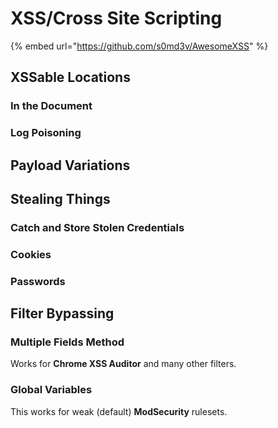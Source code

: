 # XSS/Cross Site Scripting

{% embed url="https://github.com/s0md3v/AwesomeXSS" %}

## XSSable Locations

### In the Document

### Log Poisoning



## Payload Variations



## Stealing Things

### Catch and Store Stolen Credentials



### Cookies



### Passwords

## Filter Bypassing

### Multiple Fields Method

Works for **Chrome XSS Auditor** and many other filters.

### Global Variables

This works for weak \(default\) **ModSecurity** rulesets.







### 








